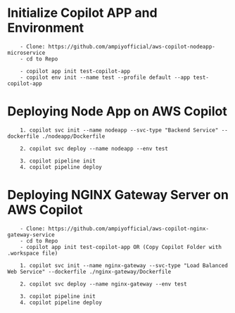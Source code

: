 
# Initialize Copilot APP and Environment

        - Clone: https://github.com/ampiyofficial/aws-copilot-nodeapp-microservice
        - cd to Repo 
        
        - copilot app init test-copilot-app
        - copilot env init --name test --profile default --app test-copilot-app

# Deploying Node App on AWS Copilot
        
        1. copilot svc init --name nodeapp --svc-type "Backend Service" --dockerfile ./nodeapp/Dockerfile

        2. copilot svc deploy --name nodeapp --env test

        3. copilot pipeline init
        4. copilot pipeline deploy

# Deploying NGINX Gateway Server on AWS Copilot

        - Clone: https://github.com/ampiyofficial/aws-copilot-nginx-gateway-service
        - cd to Repo 
        - copilot app init test-copilot-app OR (Copy Copilot Folder with .workspace file)

        1. copilot svc init --name nginx-gateway --svc-type "Load Balanced Web Service" --dockerfile ./nginx-gateway/Dockerfile

        2. copilot svc deploy --name nginx-gateway --env test

        3. copilot pipeline init
        4. copilot pipeline deploy



